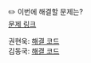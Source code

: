 ✏️ 이번에 해결할 문제는? <br>
[문제 링크](https://www.acmicpc.net/problem/2493)

권현욱: [해결 코드](https://github.com/woogie01/Algorithm-Hub/blob/main/%EB%B0%B1%EC%A4%80/Gold/2493.%E2%80%85%ED%83%91/%ED%83%91.java) <br>
김동국: [해결 코드](https://github.com/catomat0/algorithm/blob/main/%EB%B0%B1%EC%A4%80/Gold/2493.%E2%80%85%ED%83%91/%ED%83%91.java) <br>
